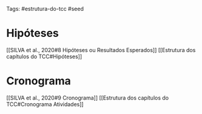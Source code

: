 Tags: #estrutura-do-tcc #seed 

# Hipóteses
[[SILVA et al., 2020#8 Hipóteses ou Resultados Esperados]]
[[Estrutura dos capítulos do TCC#Hipóteses]]

# Cronograma
[[SILVA et al., 2020#9 Cronograma]]
[[Estrutura dos capítulos do TCC#Cronograma Atividades]]
